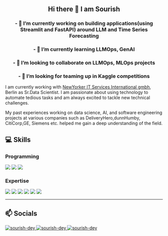 <h2 align="center">
Hi there 👋 I am Sourish
</h2>


<h3 align="center">
- 🔭 I’m currently working on building applications(using Streamlit and FastAPI) around LLM and Time Series Forecasting
</h3> 
<h3 align="center">
- 🌱 I’m currently learning LLMOps, GenAI
</h3> 
<h3 align="center">
- 👯 I’m looking to collaborate on LLMOps, MLOps projects
</h3> 
<h3 align="center">
- 🤔 I’m looking for teaming up in Kaggle competitions
</h3>
<p align="justified">

I am currently working with <a href="https://www.newyorker.de/lu/company/"> NewYorker IT Services International gmbh</a>, Berlin as Sr.Data Scientist. I am passionate about using technology to automate tedious tasks and am always excited to tackle new technical challenges. 

My past experiences working on data science, AI, and software engineering projects at various companies such as DeliveryHero,dunnHumby, CitiCorp,GE, Siemens etc. helped me gain a deep understanding of the field.

</p>


<h2> 💻 Skills </h2>
<h3> Programming </h3>
<p>
<img src= 'https://img.shields.io/badge/Python-3776AB?style=for-the-badge&logo=python&logoColor=white' />
<img src= 'https://img.shields.io/badge/MLOps-007ACC?style=for-the-badge&logo=MLOps&logoColor=white' />
<img src="https://img.shields.io/badge/AI%20-%23323330.svg?&style=for-the-badge&logo=AI&logoColor=%23F7DF1E"/>
</p> 
<h3> Expertise </h3> 
<p>
 <img src="https://img.shields.io/badge/Tensorflow%20-%2320232a.svg?&style=for-the-badge&logo=Tensorflow&logoColor=%2361DAFB"/>
 <img src='https://img.shields.io/badge/PyTorch-E34F26?style=for-the-badge&logo=PyTorch&logoColor=white' />
 <img src='https://img.shields.io/badge/OpenAI-1572B6?style=for-the-badge&logo=OpenAI&logoColor=white' />
 <img src='https://img.shields.io/badge/Streamlit-%23092E20?style=for-the-badge&logo=streamlit&logoColor=white' />
 <img src="https://img.shields.io/badge/FastAPI-005571?style=for-the-badge&logo=fastapi" />
 <img src="https://img.shields.io/badge/LLM-%23000.svg?style=for-the-badge&logo=llm&logoColor=white" />
</p>

<hr/>

<h2> 📫 Socials </h2>
<p>
<a href="https://medium.com/@sourish.syntel" target="_blank"><img src="https://img.shields.io/badge/Medium-12100E?style=for-the-badge&logo=medium&logoColor=white" alt="sourish-dey">
<a href="https://www.linkedin.com/in/sourish-dey-03420b1a/" target="_blank"><img src="https://img.shields.io/badge/LinkedIn-12000E?style=for-the-badge&logo=LinkedIn&logoColor=blue" alt="sourish-dey">
<a href="https://www.xing.com/profile/Sourish_Dey/cv?expandNeffi=true" target="_blank"><img src="https://img.shields.io/badge/-12100E?style=for-the-badge&logo=xing&logoColor=green" alt="sourish-dey">
